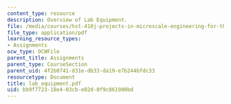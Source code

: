 ```yaml
---
content_type: resource
description: Overview of Lab Equipment.
file: /media/courses/hst-410j-projects-in-microscale-engineering-for-the-life-sciences-spring-2007/bb9f772318e403cbe02d0f9c861980bd_lab_equipment.pdf
file_type: application/pdf
learning_resource_types:
- Assignments
ocw_type: OCWFile
parent_title: Assignments
parent_type: CourseSection
parent_uid: 4f2b0741-d31e-db33-da19-e7b244bfdc33
resourcetype: Document
title: lab_equipment.pdf
uid: bb9f7723-18e4-03cb-e02d-0f9c861980bd
---
```

